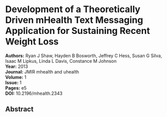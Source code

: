 # Development of a Theoretically Driven mHealth Text Messaging Application for Sustaining Recent Weight Loss

**Authors:** Ryan J Shaw, Hayden B Bosworth, Jeffrey C Hess, Susan G Silva, Isaac M Lipkus, Linda L Davis, Constance M Johnson  
**Year:** 2013  
**Journal:** JMIR mhealth and uhealth  
**Volume:** 1  
**Issue:** 1  
**Pages:** e5  
**DOI:** 10.2196/mhealth.2343  

## Abstract


